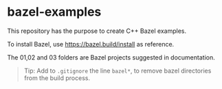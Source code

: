 # bazel-examples
This repository has the purpose to create C++ Bazel examples.

To install Bazel, use https://bazel.build/install as reference.

The 01,02 and 03 folders are Bazel projects suggested in documentation.

> Tip: Add to ```.gitignore``` the line ```bazel*```, to remove bazel directories from the build process.